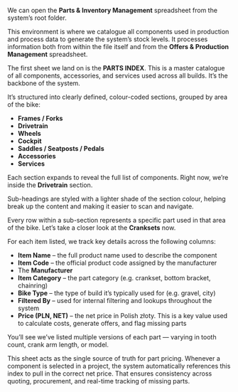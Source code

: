 We can open the **Parts & Inventory Management** spreadsheet from the system’s root folder.

This environment is where we catalogue all components used in production and process data to generate the system’s stock levels. It processes information both from within the file itself and from the **Offers & Production Management** spreadsheet.

The first sheet we land on is the **PARTS INDEX**. This is a master catalogue of all components, accessories, and services used across all builds. It’s the backbone of the system.

It’s structured into clearly defined, colour-coded sections, grouped by area of the bike:

- **Frames / Forks**
- **Drivetrain**
- **Wheels**
- **Cockpit**
- **Saddles / Seatposts / Pedals**
- **Accessories**
- **Services**

Each section expands to reveal the full list of components. Right now, we’re inside the **Drivetrain** section.

Sub-headings are styled with a lighter shade of the section colour, helping break up the content and making it easier to scan and navigate.

Every row within a sub-section represents a specific part used in that area of the bike. Let’s take a closer look at the **Cranksets** now.

For each item listed, we track key details across the following columns:

- **Item Name** – the full product name used to describe the component
- **Item Code** – the official product code assigned by the manufacturer
- The **Manufacturer**
- **Item Category** – the part category (e.g. crankset, bottom bracket, chainring)
- **Bike Type** – the type of build it’s typically used for (e.g. gravel, city)
- **Filtered By** – used for internal filtering and lookups throughout the system
- **Price (PLN, NET)** – the net price in Polish złoty. This is a key value used to calculate costs, generate offers, and flag missing parts

You’ll see we’ve listed multiple versions of each part — varying in tooth count, crank arm length, or model.

This sheet acts as the single source of truth for part pricing. Whenever a component is selected in a project, the system automatically references this index to pull in the correct net price. That ensures consistency across quoting, procurement, and real-time tracking of missing parts.
